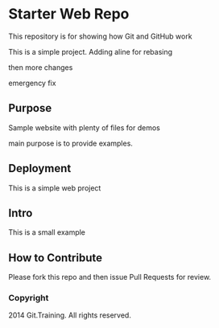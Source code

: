 # Starter Web Repo

This repository is for showing how Git and GitHub work

This is a simple project. Adding aline for rebasing

then more changes

emergency fix

## Purpose

Sample website with plenty of files for demos

main purpose is to provide examples.

## Deployment

This is a simple web project

## Intro

This is a small example

## How to Contribute

Please fork this repo and then issue Pull Requests for review.

### Copyright

2014 Git.Training. All rights reserved.